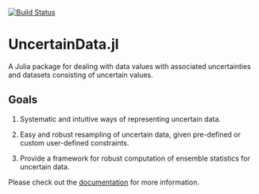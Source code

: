 [![Build Status](https://travis-ci.com/kahaaga/UncertainData.jl.svg?branch=master)](https://travis-ci.com/kahaaga/UncertainData.jl)

# UncertainData.jl
A Julia package for dealing with data values with associated uncertainties and
datasets consisting of uncertain values.

## Goals

1. Systematic and intuitive ways of representing uncertain data.

2. Easy and robust resampling of uncertain data, given pre-defined or
custom user-defined constraints.

3. Provide a framework for robust computation of ensemble statistics for
uncertain data.

Please check out the
[documentation](https://kahaaga.github.io/UncertainData.jl/dev) for more
information.

